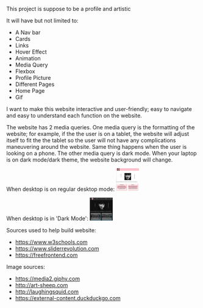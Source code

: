 This project is suppose to be a profile and artistic

It will have but not limited to:
- A Nav bar
- Cards
- Links
- Hover Effect
- Animation
- Media Query
- Flexbox
- Profile Picture
- Different Pages
- Home Page
- Gif

I want to make this website interactive and user-friendly; easy to navigate and easy to understand each function on the website.

The website has 2 media queries. One media query is the formatting of the website; for example, if the the user is on a tablet, the website will adjust itself to fit the the tablet so the user will not have any complications maneuvering around the website. Same thing happens when the user is looking on a phone. The other media query is dark mode. When your laptop is on dark mode/dark theme, the website background will change.

When desktop is on regular desktop mode:
<img src="img\Light Theme Page color.png" height="60" width="60" >

When desktop is in 'Dark Mode':
<img src="img\Dark Theme Page color.png" height="60" width="60" >

Sources used to help build website:
- https://www.w3schools.com
- https://www.sliderrevolution.com
- https://freefrontend.com

Image sources:
- https://media2.giphy.com
- http://art-sheep.com
- http://laughingsquid.com
- https://external-content.duckduckgo.com